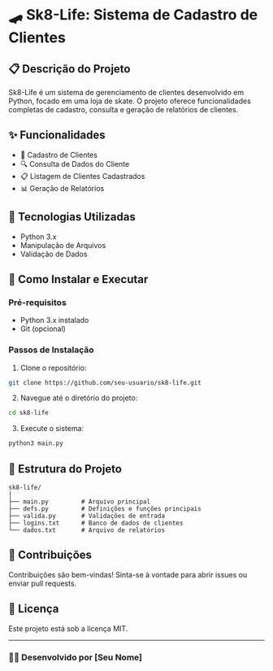 # 🛹 Sk8-Life: Sistema de Cadastro de Clientes

## 📋 Descrição do Projeto

Sk8-Life é um sistema de gerenciamento de clientes desenvolvido em Python, focado em uma loja de skate. O projeto oferece funcionalidades completas de cadastro, consulta e geração de relatórios de clientes.

## ✨ Funcionalidades

- 👤 Cadastro de Clientes
- 🔍 Consulta de Dados do Cliente
- 📋 Listagem de Clientes Cadastrados
- 📊 Geração de Relatórios

## 🚀 Tecnologias Utilizadas

- Python 3.x
- Manipulação de Arquivos
- Validação de Dados

## 🔧 Como Instalar e Executar

### Pré-requisitos
- Python 3.x instalado
- Git (opcional)

### Passos de Instalação

1. Clone o repositório:
```bash
git clone https://github.com/seu-usuario/sk8-life.git
```

2. Navegue até o diretório do projeto:
```bash
cd sk8-life
```

3. Execute o sistema:
```bash
python3 main.py
```

## 📂 Estrutura do Projeto

```
sk8-life/
│
├── main.py         # Arquivo principal
├── defs.py         # Definições e funções principais
├── valida.py       # Validações de entrada
├── logins.txt      # Banco de dados de clientes
└── dados.txt       # Arquivo de relatórios
```

## 🤝 Contribuições

Contribuições são bem-vindas! Sinta-se à vontade para abrir issues ou enviar pull requests.

## 📜 Licença

Este projeto está sob a licença MIT.

---

### 👨‍💻 Desenvolvido por [Seu Nome]
